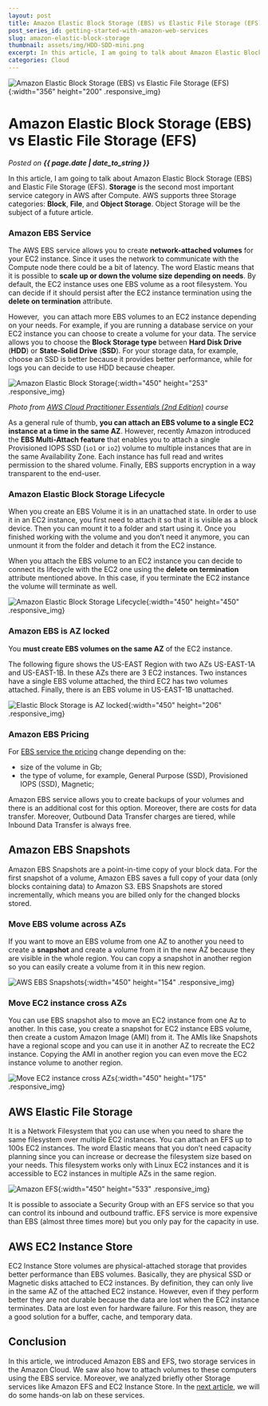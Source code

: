 ```yaml
---
layout: post
title: Amazon Elastic Block Storage (EBS) vs Elastic File Storage (EFS)
post_series_id: getting-started-with-amazon-web-services
slug: amazon-elastic-block-storage
thumbnail: assets/img/HDD-SDD-mini.png
excerpt: In this article, I am going to talk about Amazon Elastic Block Storage (EBS) and Elastic File Storage (EFS).
categories: Cloud
---
```


![Amazon Elastic Block Storage (EBS) vs Elastic File Storage (EFS)](assets/img/HDD-SDD-mini.png){:width="356" height="200" .responsive_img}

# Amazon Elastic Block Storage (EBS) vs Elastic File Storage (EFS)
_Posted on **{{ page.date | date_to_string }}**_

In this article, I am going to talk about Amazon Elastic Block Storage (EBS) and Elastic File Storage (EFS). **Storage** is the second most important service category in AWS after Compute. AWS supports three Storage categories: **Block**, **File**, and **Object Storage**. Object Storage will be the subject of a future article.

### Amazon EBS Service

The AWS EBS service allows you to create **network-attached volumes** for your EC2 instance. Since it uses the network to communicate with the Compute node there could be a bit of latency. The word Elastic means that it is possible to **scale up or down the volume size depending on needs**. By default, the EC2 instance uses one EBS volume as a root filesystem. You can decide if it should persist after the EC2 instance termination using the **delete on termination** attribute.

However,  you can attach more EBS volumes to an EC2 instance depending on your needs. For example, if you are running a database service on your EC2 instance you can choose to create a volume for your data. The service allows you to choose the **Block Storage type** between **Hard Disk Drive** (**HDD**) or **State-Solid Drive** (**SSD**). For your storage data, for example, choose an SSD is better because it provides better performance, while for logs you can decide to use HDD because cheaper.

![Amazon Elastic Block Storage](assets/img/HDD-SDD.png){:width="450" height="253" .responsive_img}

_Photo from [AWS Cloud Practitioner Essentials (2nd Edition)](https://aws.amazon.com/it/training/course-descriptions/cloud-practitioner-essentials/) course_

As a general rule of thumb, **you can attach an EBS volume to a single EC2 instance at a time in the same AZ**. However, recently Amazon introduced the **EBS Multi-Attach feature** that enables you to attach a single Provisioned IOPS SSD (`io1` or `io2`) volume to multiple instances that are in the same Availability Zone. Each instance has full read and writes permission to the shared volume. Finally, EBS supports encryption in a way transparent to the end-user.

### Amazon Elastic Block Storage Lifecycle

When you create an EBS Volume it is in an unattached state. In order to use it in an EC2 instance, you first need to attach it so that it is visible as a block device. Then you can mount it to a folder and start using it. Once you finished working with the volume and you don’t need it anymore, you can unmount it from the folder and detach it from the EC2 instance.

When you attach the EBS volume to an EC2 instance you can decide to connect its lifecycle with the EC2 one using the **delete on termination** attribute mentioned above. In this case, if you terminate the EC2 instance the volume will terminate as well.

![Amazon Elastic Block Storage Lifecycle](assets/img/Amazon-EBS-Lifecycle.png){:width="450" height="450" .responsive_img}

### Amazon EBS is AZ locked

You **must create EBS volumes on the same AZ** of the EC2 instance.

The following figure shows the US-EAST Region with two AZs US-EAST-1A and US-EAST-1B. In these AZs there are 3 EC2 instances. Two instances have a single EBS volume attached, the third EC2 has two volumes attached. Finally, there is an EBS volume in US-EAST-1B unattached.

![Elastic Block Storage is AZ locked](assets/img/AWS-EBS-Topology.png){:width="450" height="206" .responsive_img}

### Amazon EBS Pricing

For [EBS service the pricing](https://aws.amazon.com/ebs/pricing/) change depending on the:

-   size of the volume in Gb;
-   the type of volume, for example, General Purpose (SSD), Provisioned IOPS (SSD), Magnetic;

Amazon EBS service allows you to create backups of your volumes and there is an additional cost for this option. Moreover, there are costs for data transfer. Moreover, Outbound Data Transfer charges are tiered, while Inbound Data Transfer is always free.

## Amazon EBS Snapshots

Amazon EBS Snapshots are a point-in-time copy of your block data. For the first snapshot of a volume, Amazon EBS saves a full copy of your data (only blocks containing data) to Amazon S3. EBS Snapshots are stored incrementally, which means you are billed only for the changed blocks stored.

### Move EBS volume across AZs

If you want to move an EBS volume from one AZ to another you need to create a **snapshot** and create a volume from it in the new AZ because they are visible in the whole region. You can copy a snapshot in another region so you can easily create a volume from it in this new region.

![AWS EBS Snapshots](assets/img/AWS-EBS-Snapshots.png){:width="450" height="154" .responsive_img}

### Move EC2 instance cross AZs

You can use EBS snapshot also to move an EC2 instance from one Az to another. In this case, you create a snapshot for EC2 instance EBS volume, then create a custom Amazon Image (AMI) from it. The AMIs like Snapshots have a regional scope and you can use it in another AZ to recreate the EC2 instance. Copying the AMI in another region you can even move the EC2 instance volume to another region.

![Move EC2 instance cross AZs](assets/img/EC2-instance-cross-AZ.png){:width="450" height="175" .responsive_img}

## AWS Elastic File Storage

It is a Network Filesystem that you can use when you need to share the same filesystem over multiple EC2 instances. You can attach an EFS up to 100s EC2 instances. The word Elastic means that you don’t need capacity planning since you can increase or decrease the filesystem size based on your needs. This filesystem works only with Linux EC2 instances and it is accessible to EC2 instances in multiple AZs in the same region.  

![Amazon EFS](assets/img/Amazon-EFS.png){:width="450" height="533" .responsive_img}

It is possible to associate a Security Group with an EFS service so that you can control its inbound and outbound traffic. EFS service is more expensive than EBS (almost three times more) but you only pay for the capacity in use.

## AWS EC2 Instance Store

EC2 Instance Store volumes are physical-attached storage that provides better performance than EBS volumes. Basically, they are physical SSD or Magnetic disks attached to EC2 instances. By definition, they can only live in the same AZ of the attached EC2 instance. However, even if they perform better they are not durable because the data are lost when the EC2 instance terminates. Data are lost even for hardware failure. For this reason, they are a good solution for a buffer, cache, and temporary data.

## Conclusion

In this article, we introduced Amazon EBS and EFS, two storage services in the Amazon Cloud. We saw also how to attach volumes to these computers using the EBS service. Moreover, we analyzed briefly other Storage services like Amazon EFS and EC2 Instance Store. In the [next article](amazon-ebs-tutorial), we will do some hands-on lab on these services.